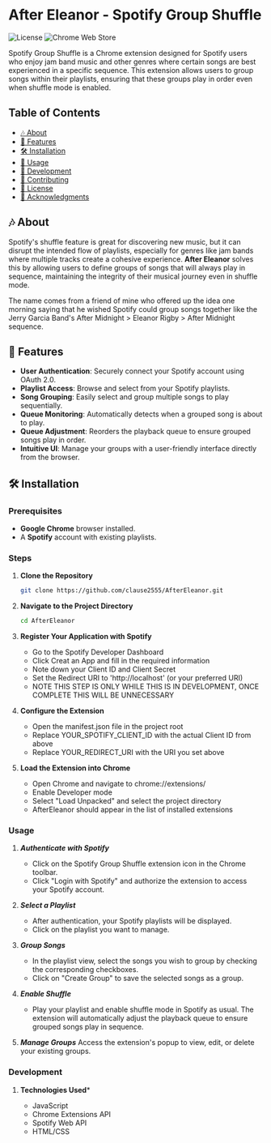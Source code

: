 # After Eleanor - Spotify Group Shuffle

![License](https://img.shields.io/badge/license-MIT-blue.svg)
![Chrome Web Store](https://img.shields.io/badge/Chrome-Web_Store-green.svg)

Spotify Group Shuffle is a Chrome extension designed for Spotify users who enjoy jam band music and other genres where certain songs are best experienced in a specific sequence. This extension allows users to group songs within their playlists, ensuring that these groups play in order even when shuffle mode is enabled.

## Table of Contents

- [🎶 About](#-about)
- [🚀 Features](#-features)
- [🛠️ Installation](#️-installation)
- [🎨 Usage](#-usage)
- [🔧 Development](#-development)
- [🤝 Contributing](#-contributing)
- [📄 License](#-license)
- [🙏 Acknowledgments](#-acknowledgments)

## 🎶 About

Spotify's shuffle feature is great for discovering new music, but it can disrupt the intended flow of playlists, especially for genres like jam bands where multiple tracks create a cohesive experience. **After Eleanor** solves this by allowing users to define groups of songs that will always play in sequence, maintaining the integrity of their musical journey even in shuffle mode.

The name comes from a friend of mine who offered up the idea one morning saying that he wished Spotify could group songs together like the Jerry Garcia Band's After Midnight > Eleanor Rigby > After Midnight sequence.

## 🚀 Features

- **User Authentication**: Securely connect your Spotify account using OAuth 2.0.
- **Playlist Access**: Browse and select from your Spotify playlists.
- **Song Grouping**: Easily select and group multiple songs to play sequentially.
- **Queue Monitoring**: Automatically detects when a grouped song is about to play.
- **Queue Adjustment**: Reorders the playback queue to ensure grouped songs play in order.
- **Intuitive UI**: Manage your groups with a user-friendly interface directly from the browser.

## 🛠️ Installation

### Prerequisites

- **Google Chrome** browser installed.
- A **Spotify** account with existing playlists.

### Steps

1. **Clone the Repository**

   ```bash
   git clone https://github.com/clause2555/AfterEleanor.git

2. **Navigate to the Project Directory**

    ```bash
    cd AfterEleanor

3. **Register Your Application with Spotify**

    - Go to the Spotify Developer Dashboard
    - Click Creat an App and fill in the required information
    - Note down your Client ID and Client Secret
    - Set the Redirect URI to 'http://localhost' (or your preferred URI)
    - NOTE THIS STEP IS ONLY WHILE THIS IS IN DEVELOPMENT, ONCE COMPLETE THIS WILL BE UNNECESSARY

4. **Configure the Extension**
    
    - Open the manifest.json file in the project root
    - Replace YOUR_SPOTIFY_CLIENT_ID with the actual Client ID from above
    - Replace YOUR_REDIRECT_URI with the URI you set above

5. **Load the Extension into Chrome**

    - Open Chrome and navigate to chrome://extensions/
    - Enable Developer mode
    - Select "Load Unpacked" and select the project directory
    - AfterEleanor should appear in the list of installed extensions

### Usage

1. ***Authenticate with Spotify***

    - Click on the Spotify Group Shuffle extension icon in the Chrome toolbar.
    - Click "Login with Spotify" and authorize the extension to access your Spotify account.

2. ***Select a Playlist***
    - After authentication, your Spotify playlists will be displayed.
    - Click on the playlist you want to manage.

3. ***Group Songs***
    - In the playlist view, select the songs you wish to group by checking the corresponding checkboxes.
    - Click on "Create Group" to save the selected songs as a group.

4. ***Enable Shuffle***
    - Play your playlist and enable shuffle mode in Spotify as usual.
        The extension will automatically adjust the playback queue to ensure grouped songs play in sequence.

5. ***Manage Groups***
        Access the extension's popup to view, edit, or delete your existing groups.

### Development

1. **Technologies Used***

    - JavaScript
    - Chrome Extensions API
    - Spotify Web API
    - HTML/CSS
